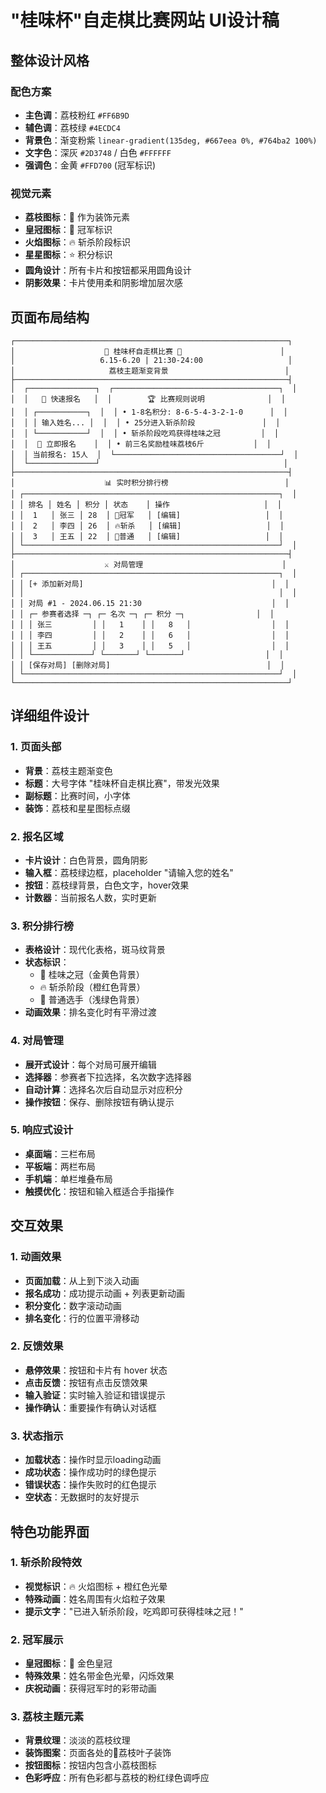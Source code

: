 # "桂味杯"自走棋比赛网站 UI设计稿

## 整体设计风格

### 配色方案
- **主色调**：荔枝粉红 `#FF6B9D` 
- **辅色调**：荔枝绿 `#4ECDC4`
- **背景色**：渐变粉紫 `linear-gradient(135deg, #667eea 0%, #764ba2 100%)`
- **文字色**：深灰 `#2D3748` / 白色 `#FFFFFF`
- **强调色**：金黄 `#FFD700` (冠军标识)

### 视觉元素
- **荔枝图标**：🍃 作为装饰元素
- **皇冠图标**：👑 冠军标识
- **火焰图标**：🔥 斩杀阶段标识
- **星星图标**：⭐ 积分标识
- **圆角设计**：所有卡片和按钮都采用圆角设计
- **阴影效果**：卡片使用柔和阴影增加层次感

## 页面布局结构

```
┌─────────────────────────────────────────────────────────────┐
│                    🌟 桂味杯自走棋比赛 🌟                      │
│                   6.15-6.20 | 21:30-24:00                   │
│                     荔枝主题渐变背景                          │
├─────────────────────────────────────────────────────────────┤
│  ┌───────────────┐  ┌─────────────────────────────────────┐  │
│  │   📝 快速报名   │  │        🏆 比赛规则说明              │  │
│  │ ┌───────────┐  │  │ • 1-8名积分: 8-6-5-4-3-2-1-0      │  │
│  │ │ 输入姓名... │  │  │ • 25分进入斩杀阶段               │  │
│  │ └───────────┘  │  │ • 斩杀阶段吃鸡获得桂味之冠         │  │
│  │  🍃 立即报名    │  │ • 前三名奖励桂味荔枝6斤           │  │
│  │ 当前报名: 15人  │  └─────────────────────────────────────┘  │
│  └───────────────┘                                         │
├─────────────────────────────────────────────────────────────┤
│                    📊 实时积分排行榜                          │
│ ┌─────────────────────────────────────────────────────────┐  │
│ │ 排名 │ 姓名 │ 积分 │ 状态    │ 操作                     │  │
│ │  1   │ 张三 │ 28  │ 👑冠军   │ [编辑]                   │  │
│ │  2   │ 李四 │ 26  │ 🔥斩杀   │ [编辑]                   │  │
│ │  3   │ 王五 │ 22  │ 🍃普通   │ [编辑]                   │  │
│ └─────────────────────────────────────────────────────────┘  │
├─────────────────────────────────────────────────────────────┤
│                    ⚔️ 对局管理                               │
│ ┌─────────────────────────────────────────────────────────┐  │
│ │ [+ 添加新对局]                                          │  │
│ │                                                         │  │
│ │ 对局 #1 - 2024.06.15 21:30                             │  │
│ │ ┌─ 参赛者选择 ─┐ ┌─ 名次 ─┐ ┌─ 积分 ─┐                │  │
│ │ │ 张三         │ │   1    │ │   8   │                  │  │
│ │ │ 李四         │ │   2    │ │   6   │                  │  │
│ │ │ 王五         │ │   3    │ │   5   │                  │  │
│ │ └─────────────┘ └───────┘ └───────┘                  │  │
│ │ [保存对局] [删除对局]                                   │  │
│ └─────────────────────────────────────────────────────────┘  │
└─────────────────────────────────────────────────────────────┘
```

## 详细组件设计

### 1. 页面头部
- **背景**：荔枝主题渐变色
- **标题**：大号字体 "桂味杯自走棋比赛"，带发光效果
- **副标题**：比赛时间，小字体
- **装饰**：荔枝和星星图标点缀

### 2. 报名区域
- **卡片设计**：白色背景，圆角阴影
- **输入框**：荔枝绿边框，placeholder "请输入您的姓名"
- **按钮**：荔枝绿背景，白色文字，hover效果
- **计数器**：当前报名人数，实时更新

### 3. 积分排行榜
- **表格设计**：现代化表格，斑马纹背景
- **状态标识**：
  - 👑 桂味之冠（金黄色背景）
  - 🔥 斩杀阶段（橙红色背景）
  - 🍃 普通选手（浅绿色背景）
- **动画效果**：排名变化时有平滑过渡

### 4. 对局管理
- **展开式设计**：每个对局可展开编辑
- **选择器**：参赛者下拉选择，名次数字选择器
- **自动计算**：选择名次后自动显示对应积分
- **操作按钮**：保存、删除按钮有确认提示

### 5. 响应式设计
- **桌面端**：三栏布局
- **平板端**：两栏布局
- **手机端**：单栏堆叠布局
- **触摸优化**：按钮和输入框适合手指操作

## 交互效果

### 1. 动画效果
- **页面加载**：从上到下淡入动画
- **报名成功**：成功提示动画 + 列表更新动画
- **积分变化**：数字滚动动画
- **排名变化**：行的位置平滑移动

### 2. 反馈效果
- **悬停效果**：按钮和卡片有 hover 状态
- **点击反馈**：按钮有点击反馈效果
- **输入验证**：实时输入验证和错误提示
- **操作确认**：重要操作有确认对话框

### 3. 状态指示
- **加载状态**：操作时显示loading动画
- **成功状态**：操作成功时的绿色提示
- **错误状态**：操作失败时的红色提示
- **空状态**：无数据时的友好提示

## 特色功能界面

### 1. 斩杀阶段特效
- **视觉标识**：🔥 火焰图标 + 橙红色光晕
- **特殊动画**：姓名周围有火焰粒子效果
- **提示文字**："已进入斩杀阶段，吃鸡即可获得桂味之冠！"

### 2. 冠军展示
- **皇冠图标**：👑 金色皇冠
- **特殊效果**：姓名带金色光晕，闪烁效果
- **庆祝动画**：获得冠军时的彩带动画

### 3. 荔枝主题元素
- **背景纹理**：淡淡的荔枝纹理
- **装饰图案**：页面各处的🍃荔枝叶子装饰
- **按钮图标**：按钮内包含小荔枝图标
- **色彩呼应**：所有色彩都与荔枝的粉红绿色调呼应 